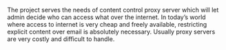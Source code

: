 
The project serves the needs of content control proxy server which will let admin decide who can access what over the internet. In today’s world where access to internet is very cheap and freely available, restricting explicit content over email is absolutely necessary. Usually proxy servers are very costly and difficult to handle.
